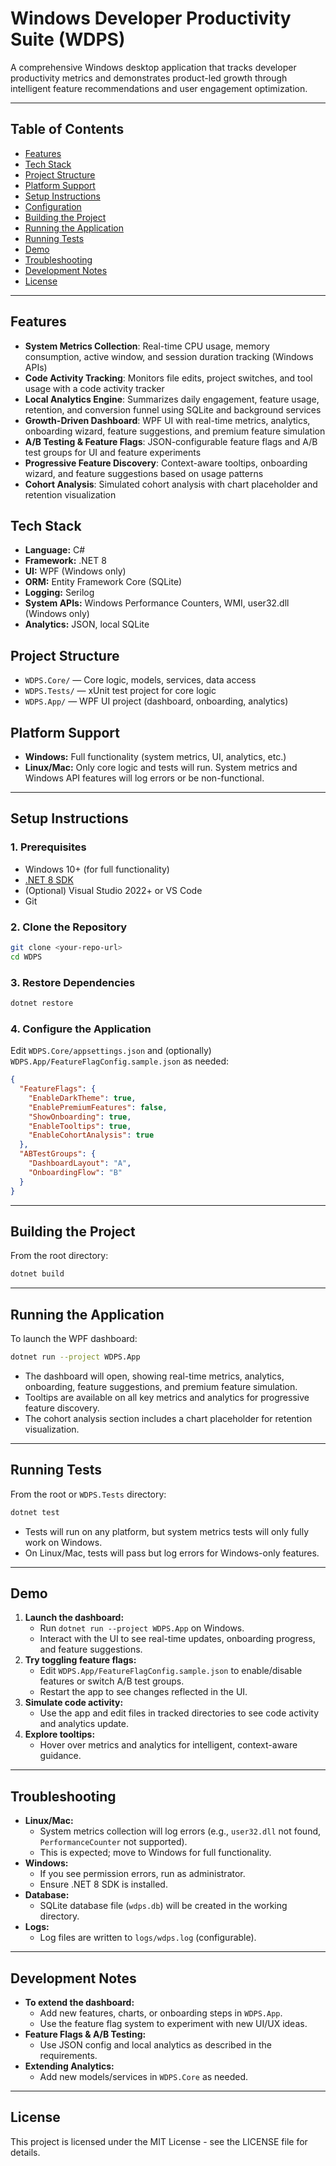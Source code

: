 # Windows Developer Productivity Suite (WDPS)

A comprehensive Windows desktop application that tracks developer productivity metrics and demonstrates product-led growth through intelligent feature recommendations and user engagement optimization.

---

## Table of Contents
- [Features](#features)
- [Tech Stack](#tech-stack)
- [Project Structure](#project-structure)
- [Platform Support](#platform-support)
- [Setup Instructions](#setup-instructions)
- [Configuration](#configuration)
- [Building the Project](#building-the-project)
- [Running the Application](#running-the-application)
- [Running Tests](#running-tests)
- [Demo](#demo)
- [Troubleshooting](#troubleshooting)
- [Development Notes](#development-notes)
- [License](#license)

---

## Features
- **System Metrics Collection**: Real-time CPU usage, memory consumption, active window, and session duration tracking (Windows APIs)
- **Code Activity Tracking**: Monitors file edits, project switches, and tool usage with a code activity tracker
- **Local Analytics Engine**: Summarizes daily engagement, feature usage, retention, and conversion funnel using SQLite and background services
- **Growth-Driven Dashboard**: WPF UI with real-time metrics, analytics, onboarding wizard, feature suggestions, and premium feature simulation
- **A/B Testing & Feature Flags**: JSON-configurable feature flags and A/B test groups for UI and feature experiments
- **Progressive Feature Discovery**: Context-aware tooltips, onboarding wizard, and feature suggestions based on usage patterns
- **Cohort Analysis**: Simulated cohort analysis with chart placeholder and retention visualization

## Tech Stack
- **Language:** C#
- **Framework:** .NET 8
- **UI:** WPF (Windows only)
- **ORM:** Entity Framework Core (SQLite)
- **Logging:** Serilog
- **System APIs:** Windows Performance Counters, WMI, user32.dll (Windows only)
- **Analytics:** JSON, local SQLite

## Project Structure
- `WDPS.Core/` — Core logic, models, services, data access
- `WDPS.Tests/` — xUnit test project for core logic
- `WDPS.App/` — WPF UI project (dashboard, onboarding, analytics)

## Platform Support
- **Windows:** Full functionality (system metrics, UI, analytics, etc.)
- **Linux/Mac:** Only core logic and tests will run. System metrics and Windows API features will log errors or be non-functional.

---

## Setup Instructions

### 1. Prerequisites
- Windows 10+ (for full functionality)
- [.NET 8 SDK](https://dotnet.microsoft.com/en-us/download/dotnet/8.0)
- (Optional) Visual Studio 2022+ or VS Code
- Git

### 2. Clone the Repository
```sh
git clone <your-repo-url>
cd WDPS
```

### 3. Restore Dependencies
```sh
dotnet restore
```

### 4. Configure the Application
Edit `WDPS.Core/appsettings.json` and (optionally) `WDPS.App/FeatureFlagConfig.sample.json` as needed:

```json
{
  "FeatureFlags": {
    "EnableDarkTheme": true,
    "EnablePremiumFeatures": false,
    "ShowOnboarding": true,
    "EnableTooltips": true,
    "EnableCohortAnalysis": true
  },
  "ABTestGroups": {
    "DashboardLayout": "A",
    "OnboardingFlow": "B"
  }
}
```

---

## Building the Project
From the root directory:
```sh
dotnet build
```

---

## Running the Application
To launch the WPF dashboard:
```sh
dotnet run --project WDPS.App
```
- The dashboard will open, showing real-time metrics, analytics, onboarding, feature suggestions, and premium feature simulation.
- Tooltips are available on all key metrics and analytics for progressive feature discovery.
- The cohort analysis section includes a chart placeholder for retention visualization.

---

## Running Tests
From the root or `WDPS.Tests` directory:
```sh
dotnet test
```
- Tests will run on any platform, but system metrics tests will only fully work on Windows.
- On Linux/Mac, tests will pass but log errors for Windows-only features.

---

## Demo

1. **Launch the dashboard:**
   - Run `dotnet run --project WDPS.App` on Windows.
   - Interact with the UI to see real-time updates, onboarding progress, and feature suggestions.
2. **Try toggling feature flags:**
   - Edit `WDPS.App/FeatureFlagConfig.sample.json` to enable/disable features or switch A/B test groups.
   - Restart the app to see changes reflected in the UI.
3. **Simulate code activity:**
   - Use the app and edit files in tracked directories to see code activity and analytics update.
4. **Explore tooltips:**
   - Hover over metrics and analytics for intelligent, context-aware guidance.

---

## Troubleshooting
- **Linux/Mac:**
  - System metrics collection will log errors (e.g., `user32.dll` not found, `PerformanceCounter` not supported).
  - This is expected; move to Windows for full functionality.
- **Windows:**
  - If you see permission errors, run as administrator.
  - Ensure .NET 8 SDK is installed.
- **Database:**
  - SQLite database file (`wdps.db`) will be created in the working directory.
- **Logs:**
  - Log files are written to `logs/wdps.log` (configurable).

---

## Development Notes
- **To extend the dashboard:**
  - Add new features, charts, or onboarding steps in `WDPS.App`.
  - Use the feature flag system to experiment with new UI/UX ideas.
- **Feature Flags & A/B Testing:**
  - Use JSON config and local analytics as described in the requirements.
- **Extending Analytics:**
  - Add new models/services in `WDPS.Core` as needed.

---

## License
This project is licensed under the MIT License - see the LICENSE file for details. 